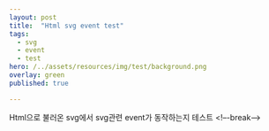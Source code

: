 ```yaml
---
layout: post
title:  "Html svg event test"
tags:
  - svg
  - event
  - test
hero: /../assets/resources/img/test/background.png
overlay: green
published: true

---
```

Html으로 불러온 svg에서 svg관련 event가 동작하는지 테스트
<!–-break-–>

<script src="https://code.jquery.com/jquery-3.2.1.min.js"></script>


<script>
	var arr = [
		'btn1',
		'btn2',
		'btn3'
	];
	var arrIdx = 0; 
	$( window ).on( "load", function() {
		var object  = document.getElementById("svgObj");
		var svgDoc = object.contentDocument;
		var background = svgDoc.getElementById("background");
		background.setAttribute("fill", "yellow");
		background.addEventListener("click", function(){
			console.log('mouse move');
			$('.post').append('<p>마우스 클릭</p>');
		});
		background.addEventListener("mousemove", function(){
			$('.post').append('<p>마우스 움직임</p>');
		});
		background.addEventListener("SVGScroll", function(){
			$('.post').append('<p>마우스 스크롤</p>');
		});
	});
	function colorChange(btnsObj, btnObj){
		btnsObj.css('background-color', 'gray');
		btnObj.css('background-color', 'red');
	}
	
</script>
<style>
	#background{
		width: 100%;
		height: 500px;
		background-color: antiquewhite;
	}
	.btn{
		width: 50%;
		height: 50px;
		background-color: gray;
		position: relative;
		left: 120px;
	}
	#btn1{
		top: 100px;
	}
	#btn2{
		top: 200px;
	}
	#btn3{
		top: 300px;
	}
</style>
<object id="svgObj" width="100%" height="600"  type="image/svg+xml" data="/../assets/file/ARS2018299914467.svg" ></object>